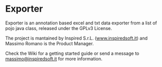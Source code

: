 # Exporter
Exporter is an annotation based excel and txt data exporter from a list of pojo java class, released under the GPLv3 License.

The project is mantained by Inspired S.r.L. (www.inspiredsoft.it) and Massimo Romano is the Product Manager.

Check the Wiki for a getting started guide or send a message to massimo@inspiredsoft.it for more information.


